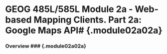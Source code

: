 <!---------------------------------------------------------------------------->
<!-- Week 03 ----------------------------------------------------------------->
<!-- Lecture 02 a 02 a ------------------------------------------------------->
<!-- Web-based Mapping Clients------------------------------------------------>
<!-- Google Maps API---------------------------------------------------------->
<!---------------------------------------------------------------------------->

# GEOG 485L/585L Module 2a - Web-based Mapping Clients. Part 2a: Google Maps API# {.module02a02a}

### Overview ###  {.module02a02a}


